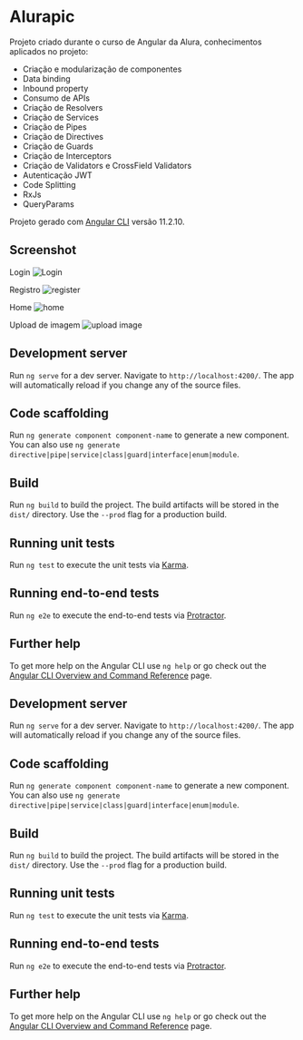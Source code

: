 # Alurapic

Projeto criado durante o curso de Angular da Alura, conhecimentos aplicados no projeto:
 - Criação e modularização de componentes
 - Data binding
 - Inbound property
 - Consumo de APIs
 - Criação de Resolvers
 - Criação de Services
 - Criação de Pipes
 - Criação de Directives
 - Criação de Guards
 - Criação de Interceptors
 - Criação de Validators e CrossField Validators
 - Autenticação JWT
 - Code Splitting
 - RxJs
 - QueryParams

Projeto gerado com [Angular CLI](https://github.com/angular/angular-cli) versão 11.2.10.

## Screenshot

Login
![Login](https://i.ibb.co/41Z7Gfm/login-Alurapic.png) 

Registro
![register](https://i.ibb.co/hmfQPND/Register-Alurapic.png)

Home
![home](https://i.ibb.co/rQNpvTd/home-Alurapic.png)

Upload de imagem
![upload image](https://i.ibb.co/w4x5YqW/Add-Photo-Alurapic.png)
## Development server

Run `ng serve` for a dev server. Navigate to `http://localhost:4200/`. The app will automatically reload if you change any of the source files.

## Code scaffolding

Run `ng generate component component-name` to generate a new component. You can also use `ng generate directive|pipe|service|class|guard|interface|enum|module`.

## Build

Run `ng build` to build the project. The build artifacts will be stored in the `dist/` directory. Use the `--prod` flag for a production build.

## Running unit tests

Run `ng test` to execute the unit tests via [Karma](https://karma-runner.github.io).

## Running end-to-end tests

Run `ng e2e` to execute the end-to-end tests via [Protractor](http://www.protractortest.org/).

## Further help

To get more help on the Angular CLI use `ng help` or go check out the [Angular CLI Overview and Command Reference](https://angular.io/cli) page.
## Development server

Run `ng serve` for a dev server. Navigate to `http://localhost:4200/`. The app will automatically reload if you change any of the source files.

## Code scaffolding

Run `ng generate component component-name` to generate a new component. You can also use `ng generate directive|pipe|service|class|guard|interface|enum|module`.

## Build

Run `ng build` to build the project. The build artifacts will be stored in the `dist/` directory. Use the `--prod` flag for a production build.

## Running unit tests

Run `ng test` to execute the unit tests via [Karma](https://karma-runner.github.io).

## Running end-to-end tests

Run `ng e2e` to execute the end-to-end tests via [Protractor](http://www.protractortest.org/).

## Further help

To get more help on the Angular CLI use `ng help` or go check out the [Angular CLI Overview and Command Reference](https://angular.io/cli) page.
